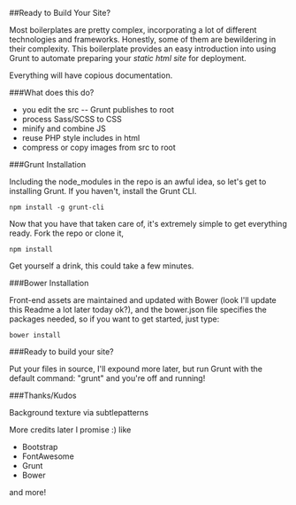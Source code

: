 ##Ready to Build Your Site?

Most boilerplates are pretty complex, incorporating a lot of different technologies and frameworks. Honestly, some of them are bewildering in their complexity. This boilerplate provides an easy introduction into using Grunt to automate preparing your _static html site_ for deployment.

Everything will have copious documentation.

###What does this do?

* you edit the src -- Grunt publishes to root
* process Sass/SCSS to CSS
* minify and combine JS
* reuse PHP style includes in html
* compress or copy images from src to root

###Grunt Installation

Including the node_modules in the repo is an awful idea, so let's get to installing Grunt. If you haven't, install the Grunt CLI.

    npm install -g grunt-cli

Now that you have that taken care of, it's extremely simple to get everything ready. Fork the repo or clone it,

    npm install

Get yourself a drink, this could take a few minutes.

###Bower Installation

Front-end assets are maintained and updated with Bower (look I'll update this Readme a lot later today ok?), and the bower.json file specifies the packages needed, so if you want to get started, just type:

    bower install

###Ready to build your site?

Put your files in source, I'll expound more later, but run Grunt with the default command: "grunt" and you're off and running!

###Thanks/Kudos

Background texture via subtlepatterns

More credits later I promise :) like

* Bootstrap
* FontAwesome
* Grunt
* Bower

and more!

